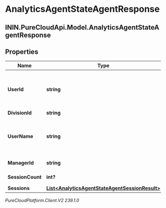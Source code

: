 # AnalyticsAgentStateAgentResponse

## ININ.PureCloudApi.Model.AnalyticsAgentStateAgentResponse

## Properties

|Name | Type | Description | Notes|
|------------ | ------------- | ------------- | -------------|
| **UserId** | **string** | User Id - only returned if division is covered by agentStateNames permission | [optional] |
| **DivisionId** | **string** | Division Id | [optional] |
| **UserName** | **string** | User name - only returned if division is covered by agentStateNames permission | [optional] |
| **ManagerId** | **string** | The user that this user reports to | [optional] |
| **SessionCount** | **int?** | The count of sessions | [optional] |
| **Sessions** | [**List&lt;AnalyticsAgentStateAgentSessionResult&gt;**](AnalyticsAgentStateAgentSessionResult) | List of sessions | [optional] |



_PureCloudPlatform.Client.V2 239.1.0_
